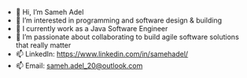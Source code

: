 - 👋 Hi, I’m Sameh Adel
- 👀 I’m interested in programming and software design & building
- 🌱 I currently work as a Java Software Engineer 
- 💞️ I’m passionate about collaborating to build agile software solutions that really matter 
- 📫 LinkedIn: https://www.linkedin.com/in/samehadel/
- 📫 Email: sameh.adel_20@outlook.com

<!---
Samehadel/Samehadel is a ✨ special ✨ repository because its `README.md` (this file) appears on your GitHub profile.
You can click the Preview link to take a look at your changes.
--->
